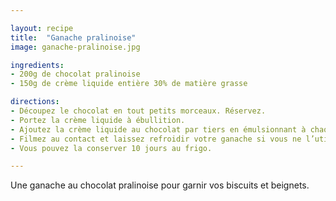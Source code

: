```yaml
---

layout: recipe
title:  "Ganache pralinoise"
image: ganache-pralinoise.jpg

ingredients:
- 200g de chocolat pralinoise
- 150g de crème liquide entière 30% de matière grasse

directions:
- Découpez le chocolat en tout petits morceaux. Réservez.
- Portez la crème liquide à ébullition.
- Ajoutez la crème liquide au chocolat par tiers en émulsionnant à chaque fois. Partez du centre et faites des ronds en élargissant jusqu’au bord. Il faut un résultat bien lisse avant de continuer.
- Filmez au contact et laissez refroidir votre ganache si vous ne l’utilisez pas directement.
- Vous pouvez la conserver 10 jours au frigo.

---
```


Une ganache au chocolat pralinoise pour garnir vos biscuits et beignets.